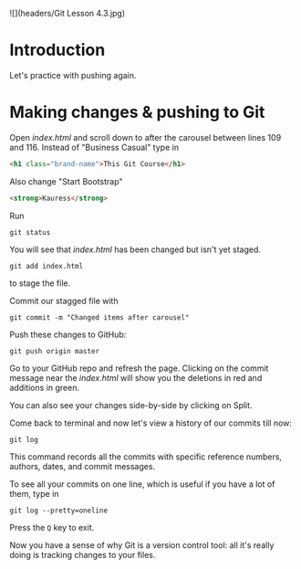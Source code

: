 ![](headers/Git Lesson 4.3.jpg)

# Introduction

Let's practice with pushing again.

# Making changes & pushing to Git

Open *index.html* and scroll down to after the carousel between lines 109 and 116. Instead of "Business Casual" type in

```html
<h1 class="brand-name">This Git Course</h1>
```

Also change "Start Bootstrap"

```html
<strong>Kauress</strong>
```

Run 

```
git status
```

You will see that *index.html* has been changed but isn't yet staged.

```
git add index.html
```

to stage the file.

Commit our stagged file with

```
git commit -m "Changed items after carousel"
```

Push these changes to GitHub:

```
git push origin master
```

Go to your GitHub repo and refresh the page. Clicking on the commit message near the *index.html* will show you the deletions in red and additions in green.

You can also see your changes side-by-side by clicking on Split.

Come back to terminal and now let's view a history of our commits till now:

```
git log
```

This command records all the commits with specific reference numbers, authors, dates, and commit messages.

To see all your commits on one line, which is useful if you have a lot of them, type in

```
git log --pretty=oneline
```

Press the `Q` key to exit.

Now you have a sense of why Git is a version control tool: all it's really doing is tracking changes to your files.